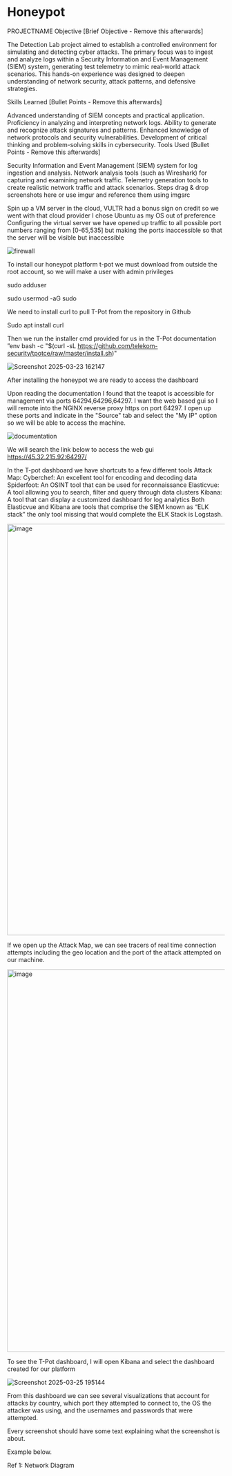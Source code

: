 # Honeypot

PROJECTNAME
Objective
[Brief Objective - Remove this afterwards]

The Detection Lab project aimed to establish a controlled environment for simulating and detecting cyber attacks. The primary focus was to ingest and analyze logs within a Security Information and Event Management (SIEM) system, generating test telemetry to mimic real-world attack scenarios. This hands-on experience was designed to deepen understanding of network security, attack patterns, and defensive strategies.

Skills Learned
[Bullet Points - Remove this afterwards]

Advanced understanding of SIEM concepts and practical application.
Proficiency in analyzing and interpreting network logs.
Ability to generate and recognize attack signatures and patterns.
Enhanced knowledge of network protocols and security vulnerabilities.
Development of critical thinking and problem-solving skills in cybersecurity.
Tools Used
[Bullet Points - Remove this afterwards]

Security Information and Event Management (SIEM) system for log ingestion and analysis.
Network analysis tools (such as Wireshark) for capturing and examining network traffic.
Telemetry generation tools to create realistic network traffic and attack scenarios.
Steps
drag & drop screenshots here or use imgur and reference them using imgsrc

Spin up a VM server in the cloud, VULTR had a bonus sign on credit so we went with that cloud provider
I chose Ubuntu as my OS out of preference
Configuring the virtual server we have opened up traffic to all possible port numbers ranging from [0-65,535] but making the ports inaccessible so that the server will be visible but inaccessible

![firewall](https://github.com/user-attachments/assets/a66d3360-b00f-4efb-b16c-a96f7f77d50d)

To install our honeypot platform t-pot we must download from outside the root account, so we will make a user with admin privileges

sudo adduser <adrian>

sudo usermod -aG sudo <adrian>

We need to install curl to pull T-Pot from the repository in Github

Sudo apt install curl 

Then we run the installer cmd provided for us in the T-Pot documentation ”env bash -c "$(curl -sL https://github.com/telekom-security/tpotce/raw/master/install.sh)"

![Screenshot 2025-03-23 162147](https://github.com/user-attachments/assets/d0a80bd2-ce58-4930-a7e5-537eb18797fc)

After installing the honeypot we are ready to access the dashboard

Upon reading the documentation I found that the teapot is accessible for management via ports 64294,64296,64297. I want the web based gui so I will remote into the NGINX reverse proxy https on port 64297. I open up these ports and indicate in the 
"Source" tab and select the "My IP" option so we will be able to access the machine.

![documentation](https://github.com/user-attachments/assets/a417aa16-de5b-41dc-9c79-25c2c8f5ec99)

We will search the link below to access the web gui
https://45.32.215.92:64297/

In the T-pot dashboard we have shortcuts to a few different tools
Attack Map:
Cyberchef: An excellent tool for encoding and decoding data
Spiderfoot: An OSINT tool that can be used for reconnaissance 
Elasticvue: A tool allowing you to search, filter and query through data clusters
Kibana: A tool that can display a customized dashboard for log analytics
Both Elasticvue and Kibana are tools that comprise the SIEM known as “ELK stack” the only tool missing that would complete the ELK Stack is Logstash.

<img width="953" alt="image" src="https://github.com/user-attachments/assets/c72e4071-2638-438d-93a1-a5f378aa0871"/>

If we open up the Attack Map, we can see tracers of real time connection attempts including the geo location and the port of the attack attempted on our machine.

<img width="886" alt="image" src="https://github.com/user-attachments/assets/82a8391e-8ad5-4729-8b24-39d4c1aa281e" />


To see the T-Pot dashboard, I will open Kibana and select the dashboard created for our platform

![Screenshot 2025-03-25 195144](https://github.com/user-attachments/assets/68a9c6e3-22ac-4cd6-8b01-994970c8caa3)

From this dashboard we can see several visualizations that account for attacks by country, which port they attempted to connect to, the OS the attacker was using, and the usernames and passwords that were attempted.

Every screenshot should have some text explaining what the screenshot is about.

Example below.

Ref 1: Network Diagram

